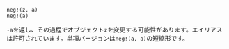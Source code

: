 ```
neg!(z, a)
neg!(a)
```

`-a`を返し、その過程でオブジェクト`z`を変更する可能性があります。エイリアスは許可されています。単項バージョンは`neg!(a, a)`の短縮形です。
